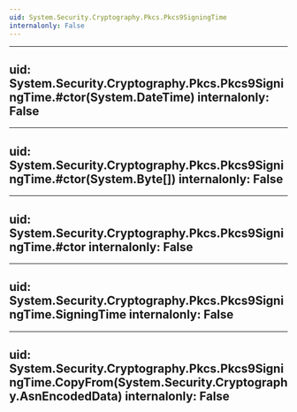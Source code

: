 ```yaml
---
uid: System.Security.Cryptography.Pkcs.Pkcs9SigningTime
internalonly: False
---
```


---
uid: System.Security.Cryptography.Pkcs.Pkcs9SigningTime.#ctor(System.DateTime)
internalonly: False
---

---
uid: System.Security.Cryptography.Pkcs.Pkcs9SigningTime.#ctor(System.Byte[])
internalonly: False
---

---
uid: System.Security.Cryptography.Pkcs.Pkcs9SigningTime.#ctor
internalonly: False
---

---
uid: System.Security.Cryptography.Pkcs.Pkcs9SigningTime.SigningTime
internalonly: False
---

---
uid: System.Security.Cryptography.Pkcs.Pkcs9SigningTime.CopyFrom(System.Security.Cryptography.AsnEncodedData)
internalonly: False
---
